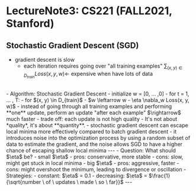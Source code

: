 # LectureNote3: CS221 (FALL2021, Stanford)

## Stochastic Gradient Descent (SGD)
- gradient descent is slow
  - each iteration requires going over "all training examples" $\sum_{(x,y) \in D_{train}} Loss(x, y, w) \leftarrow$ expensive when have lots of data
<br>
- Algorithm: Stochastic Gradient Descent
  - initialize w = [0, ... ,0]
  - for t = 1, ... , T:
    - for $(x, y) \in D_{train}$
      - $w \leftarrow w - \eta \nabla_w Loss(x, y, w)$
  - instead of going through all training examples and performing **one** update, perform an update "after each example" $\rightarrow$ much faster
  - trade off: each update is not high quality
    - It's not about *quality*, it's about **quantity**.
  - stochastic gradient descent can escape local minima more effectively compared to batch gradient descent
    - it introduces noise into the optimization process by using a random subset of data to estimate the gradient, and the noise allows SGD to have a higher chance of escaping shallow local minima
---
- Question: What should $\eta$ be?
  - small $\eta$
    - pros: conservative, more stable
    - cons: slow, might get stuck in local minima
  - big $\eta$ 
    - pros: aggressive, faster
    - cons: might overshoot the minimum, leading to divergence or oscillation
- Strategies:
  - constant: $\eta$ = 0.1
  - decreasing: $\eta$ = $\frac{1}{\sqrt{number \ of \ updates \ made \ so \ far}}$
---

## 